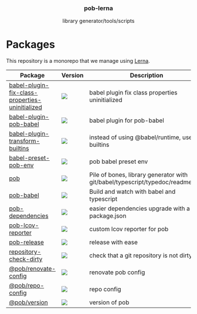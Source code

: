 <h3 align="center">
  pob-lerna
</h3>

<p align="center">
  library generator/tools/scripts
</p>

<h1>Packages</h1>

This repository is a monorepo that we manage using [Lerna](https://github.com/lerna/lerna).

| Package | Version | Description |
|---------|---------|-------------|
| [babel-plugin-fix-class-properties-uninitialized](packages/babel-plugin-fix-class-properties-uninitialized) | <a href="https://npmjs.org/package/babel-plugin-fix-class-properties-uninitialized"><img src="https://img.shields.io/npm/v/babel-plugin-fix-class-properties-uninitialized.svg?style=flat-square"></a>  | babel plugin fix class properties uninitialized
| [babel-plugin-pob-babel](packages/babel-plugin-pob-babel) | <a href="https://npmjs.org/package/babel-plugin-pob-babel"><img src="https://img.shields.io/npm/v/babel-plugin-pob-babel.svg?style=flat-square"></a>  | babel plugin for pob-babel
| [babel-plugin-transform-builtins](packages/babel-plugin-transform-builtins) | <a href="https://npmjs.org/package/babel-plugin-transform-builtins"><img src="https://img.shields.io/npm/v/babel-plugin-transform-builtins.svg?style=flat-square"></a>  | instead of using @babel/runtime, use builtins
| [babel-preset-pob-env](packages/babel-preset-pob-env) | <a href="https://npmjs.org/package/babel-preset-pob-env"><img src="https://img.shields.io/npm/v/babel-preset-pob-env.svg?style=flat-square"></a>  | pob babel preset env
| [pob](packages/pob) | <a href="https://npmjs.org/package/pob"><img src="https://img.shields.io/npm/v/pob.svg?style=flat-square"></a>  | Pile of bones, library generator with git/babel/typescript/typedoc/readme/jest
| [pob-babel](packages/pob-babel) | <a href="https://npmjs.org/package/pob-babel"><img src="https://img.shields.io/npm/v/pob-babel.svg?style=flat-square"></a>  | Build and watch with babel and typescript
| [pob-dependencies](packages/pob-dependencies) | <a href="https://npmjs.org/package/pob-dependencies"><img src="https://img.shields.io/npm/v/pob-dependencies.svg?style=flat-square"></a>  | easier dependencies upgrade with a real package.json
| [pob-lcov-reporter](packages/pob-lcov-reporter) | <a href="https://npmjs.org/package/pob-lcov-reporter"><img src="https://img.shields.io/npm/v/pob-lcov-reporter.svg?style=flat-square"></a>  | custom lcov reporter for pob
| [pob-release](packages/pob-release) | <a href="https://npmjs.org/package/pob-release"><img src="https://img.shields.io/npm/v/pob-release.svg?style=flat-square"></a>  | release with ease
| [repository-check-dirty](packages/repository-check-dirty) | <a href="https://npmjs.org/package/repository-check-dirty"><img src="https://img.shields.io/npm/v/repository-check-dirty.svg?style=flat-square"></a>  | check that a git repository is not dirty
| [@pob/renovate-config](@pob/renovate-config) | <a href="https://npmjs.org/package/@pob/renovate-config"><img src="https://img.shields.io/npm/v/@pob/renovate-config.svg?style=flat-square"></a>  | renovate pob config
| [@pob/repo-config](@pob/repo-config) | <a href="https://npmjs.org/package/@pob/repo-config"><img src="https://img.shields.io/npm/v/@pob/repo-config.svg?style=flat-square"></a>  | repo config
| [@pob/version](@pob/version) | <a href="https://npmjs.org/package/@pob/version"><img src="https://img.shields.io/npm/v/@pob/version.svg?style=flat-square"></a>  | version of pob

